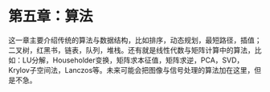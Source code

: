 # 第五章：算法
这一章主要介绍传统的算法与数据结构，比如排序，动态规划，最短路径，插值；二叉树，红黑书，链表，队列，堆栈。还有就是线性代数与矩阵计算中的算法，比如：LU分解，Householder变换，矩阵求本征值，矩阵求逆，PCA，SVD，Krylov子空间法，Lanczos等。未来可能会把图像与信号处理的算法加在这里，但是不急。
